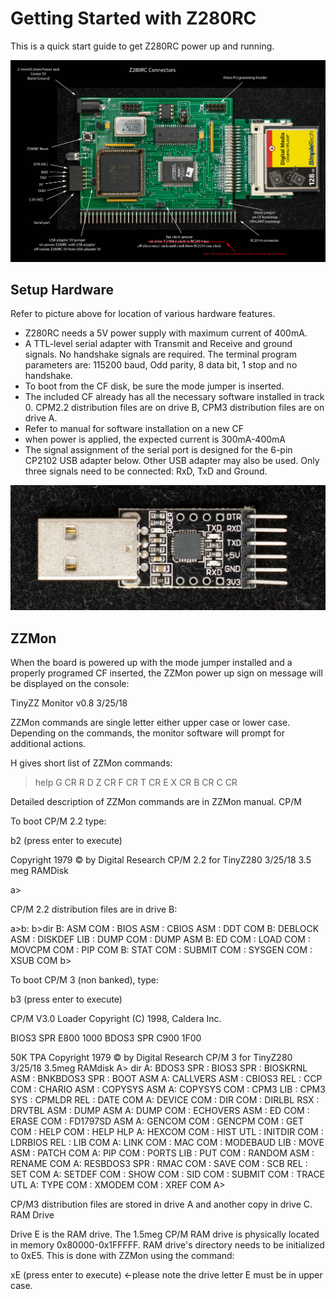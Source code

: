 # Getting Started with Z280RC

This is a quick start guide to get Z280RC power up and running.

![](https://github.com/Plasmode/Z280RC/blob/master/Manuals/Z280RC_connector_pic.jpeg)
## Setup Hardware

Refer to picture above for location of various hardware features.

* Z280RC needs a 5V power supply with maximum current of 400mA.
* A TTL-level serial adapter with Transmit and Receive and ground signals. No handshake signals are required. The terminal program parameters are: 115200 baud, Odd parity, 8 data bit, 1 stop and no handshake.
* To boot from the CF disk, be sure the mode jumper is inserted.
* The included CF already has all the necessary software installed in track 0. CPM2.2 distribution files are on drive B, CPM3 distribution files are on drive A.
* Refer to manual for software installation on a new CF
* when power is applied, the expected current is 300mA-400mA
* The signal assignment of the serial port is designed for the 6-pin CP2102 USB adapter below. Other USB adapter may also be used. Only three signals need to be connected: RxD, TxD and Ground.

![](https://github.com/Plasmode/Z280RC/blob/master/Manuals/CP2102_adapter.jpeg)
## ZZMon

When the board is powered up with the mode jumper installed and a properly programed CF inserted, the ZZMon power up sign on message will be displayed on the console:


TinyZZ Monitor v0.8 3/25/18

>

ZZMon commands are single letter either upper case or lower case. Depending on the commands, the monitor software will prompt for additional actions.

H gives short list of ZZMon commands:

>help
G <addr> CR
R <track> <sector>
D <start addr> <end addr>
Z CR
F CR
T CR
E <addr>
X <options> CR
B <options> CR
C <options> CR

>

Detailed description of ZZMon commands are in ZZMon manual.
CP/M

To boot CP/M 2.2 type:

b2 (press enter to execute)

Copyright 1979 © by Digital Research
CP/M 2.2 for TinyZ280
3/25/18 3.5 meg RAMDisk

a>

CP/M 2.2 distribution files are in drive B:

a>b:
b>dir
B: ASM COM : BIOS ASM : CBIOS ASM : DDT COM
B: DEBLOCK ASM : DISKDEF LIB : DUMP COM : DUMP ASM
B: ED COM : LOAD COM : MOVCPM COM : PIP COM
B: STAT COM : SUBMIT COM : SYSGEN COM : XSUB COM
b>

To boot CP/M 3 (non banked), type:

b3 (press enter to execute)

CP/M V3.0 Loader
Copyright (C) 1998, Caldera Inc.

BIOS3 SPR E800 1000
BDOS3 SPR C900 1F00

50K TPA
Copyright 1979 © by Digital Research
CP/M 3 for TinyZ280 3/25/18 3.5meg RAMdisk
A> dir
A: BDOS3 SPR : BIOS3 SPR : BIOSKRNL ASM : BNKBDOS3 SPR : BOOT ASM
A: CALLVERS ASM : CBIOS3 REL : CCP COM : CHARIO ASM : COPYSYS ASM
A: COPYSYS COM : CPM3 LIB : CPM3 SYS : CPMLDR REL : DATE COM
A: DEVICE COM : DIR COM : DIRLBL RSX : DRVTBL ASM : DUMP ASM
A: DUMP COM : ECHOVERS ASM : ED COM : ERASE COM : FD1797SD ASM
A: GENCOM COM : GENCPM COM : GET COM : HELP COM : HELP HLP
A: HEXCOM COM : HIST UTL : INITDIR COM : LDRBIOS REL : LIB COM
A: LINK COM : MAC COM : MODEBAUD LIB : MOVE ASM : PATCH COM
A: PIP COM : PORTS LIB : PUT COM : RANDOM ASM : RENAME COM
A: RESBDOS3 SPR : RMAC COM : SAVE COM : SCB REL : SET COM
A: SETDEF COM : SHOW COM : SID COM : SUBMIT COM : TRACE UTL
A: TYPE COM : XMODEM COM : XREF COM
A>

CP/M3 distribution files are stored in drive A and another copy in drive C.
RAM Drive

Drive E is the RAM drive. The 1.5meg CP/M RAM drive is physically located in memory 0x80000-0x1FFFFF. RAM drive's directory needs to be initialized to 0xE5. This is done with ZZMon using the command:

xE (press enter to execute) ←please note the drive letter E must be in upper case.
